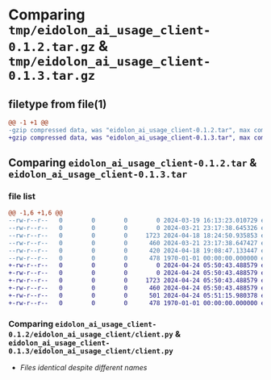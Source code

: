 # Comparing `tmp/eidolon_ai_usage_client-0.1.2.tar.gz` & `tmp/eidolon_ai_usage_client-0.1.3.tar.gz`

## filetype from file(1)

```diff
@@ -1 +1 @@
-gzip compressed data, was "eidolon_ai_usage_client-0.1.2.tar", max compression
+gzip compressed data, was "eidolon_ai_usage_client-0.1.3.tar", max compression
```

## Comparing `eidolon_ai_usage_client-0.1.2.tar` & `eidolon_ai_usage_client-0.1.3.tar`

### file list

```diff
@@ -1,6 +1,6 @@
--rw-r--r--   0        0        0        0 2024-03-19 16:13:23.010729 eidolon_ai_usage_client-0.1.2/README.md
--rw-r--r--   0        0        0        0 2024-03-21 23:17:38.645326 eidolon_ai_usage_client-0.1.2/eidolon_ai_usage_client/__init__.py
--rw-r--r--   0        0        0     1723 2024-04-18 18:24:50.935853 eidolon_ai_usage_client-0.1.2/eidolon_ai_usage_client/client.py
--rw-r--r--   0        0        0      460 2024-03-21 23:17:38.647427 eidolon_ai_usage_client-0.1.2/eidolon_ai_usage_client/models.py
--rw-r--r--   0        0        0      420 2024-04-18 19:08:47.133447 eidolon_ai_usage_client-0.1.2/pyproject.toml
--rw-r--r--   0        0        0      478 1970-01-01 00:00:00.000000 eidolon_ai_usage_client-0.1.2/PKG-INFO
+-rw-r--r--   0        0        0        0 2024-04-24 05:50:43.488579 eidolon_ai_usage_client-0.1.3/README.md
+-rw-r--r--   0        0        0        0 2024-04-24 05:50:43.488579 eidolon_ai_usage_client-0.1.3/eidolon_ai_usage_client/__init__.py
+-rw-r--r--   0        0        0     1723 2024-04-24 05:50:43.488579 eidolon_ai_usage_client-0.1.3/eidolon_ai_usage_client/client.py
+-rw-r--r--   0        0        0      460 2024-04-24 05:50:43.488579 eidolon_ai_usage_client-0.1.3/eidolon_ai_usage_client/models.py
+-rw-r--r--   0        0        0      501 2024-04-24 05:51:15.980378 eidolon_ai_usage_client-0.1.3/pyproject.toml
+-rw-r--r--   0        0        0      478 1970-01-01 00:00:00.000000 eidolon_ai_usage_client-0.1.3/PKG-INFO
```

### Comparing `eidolon_ai_usage_client-0.1.2/eidolon_ai_usage_client/client.py` & `eidolon_ai_usage_client-0.1.3/eidolon_ai_usage_client/client.py`

 * *Files identical despite different names*

